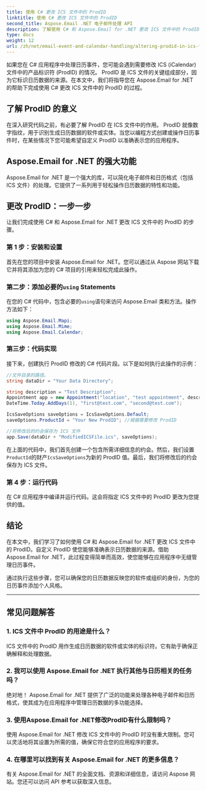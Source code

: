 ```yaml
---
title: 使用 C# 更改 ICS 文件中的 ProdID
linktitle: 使用 C# 更改 ICS 文件中的 ProdID
second_title: Aspose.Email .NET 电子邮件处理 API
description: 了解使用 C# 和 Aspose.Email for .NET 更改 ICS 文件中的 ProdID。分步指南和代码。确保数据完整性和兼容性。
type: docs
weight: 12
url: /zh/net/email-event-and-calendar-handling/altering-prodid-in-ics-files-with-csharp/
---
```


如果您在 C# 应用程序中处理日历事件，您可能会遇到需要修改 ICS (iCalendar) 文件中的产品标识符 (ProdID) 的情况。 ProdID 是 ICS 文件的关键组成部分，因为它标识日历数据的来源。在本文中，我们将指导您在 Aspose.Email for .NET 的帮助下完成使用 C# 更改 ICS 文件中的 ProdID 的过程。

## 了解 ProdID 的意义

在深入研究代码之前，有必要了解 ProdID 在 ICS 文件中的作用。 ProdID 就像数字指纹，用于识别生成日历数据的软件或实体。当您以编程方式创建或操作日历事件时，在某些情况下您可能希望自定义 ProdID 以准确表示您的应用程序。

## Aspose.Email for .NET 的强大功能

Aspose.Email for .NET 是一个强大的库，可以简化电子邮件和日历格式（包括 ICS 文件）的处理。它提供了一系列用于轻松操作日历数据的特性和功能。

## 更改 ProdID：一步一步

让我们完成使用 C# 和 Aspose.Email for .NET 更改 ICS 文件中的 ProdID 的步骤。

### 第 1 步：安装和设置

首先在您的项目中安装 Aspose.Email for .NET。您可以通过从 Aspose 网站下载它并将其添加为您的 C# 项目的引用来轻松完成此操作。

### 第二步：添加必要的`using` Statements

在您的 C# 代码中，包含必要的`using`语句来访问 Aspose.Email 类和方法。操作方法如下：

```csharp
using Aspose.Email.Mapi;
using Aspose.Email.Mime;
using Aspose.Email.Calendar;
```

### 第三步：代码实现

接下来，创建执行 ProdID 修改的 C# 代码片段。以下是如何执行此操作的示例：

```csharp
//文件目录的路径。
string dataDir = "Your Data Directory";

string description = "Test Description";
Appointment app = new Appointment("location", "test appointment", description, DateTime.Today,
DateTime.Today.AddDays(1), "first@test.com", "second@test.com");

IcsSaveOptions saveOptions = IcsSaveOptions.Default;
saveOptions.ProductId = "Your New ProdID"; //根据需要修改 ProdID

//将修改后的约会保存为 ICS 文件
app.Save(dataDir + "ModifiedICSFile.ics", saveOptions);
```

在上面的代码中，我们首先创建一个包含所需详细信息的约会。然后，我们设置`ProductId`的财产`IcsSaveOptions`为新的 ProdID 值。最后，我们将修改后的约会保存为 ICS 文件。

### 第 4 步：运行代码

在 C# 应用程序中编译并运行代码。这会将指定 ICS 文件中的 ProdID 更改为您提供的值。

## 结论

在本文中，我们学习了如何使用 C# 和 Aspose.Email for .NET 更改 ICS 文件中的 ProdID。自定义 ProdID 使您能够准确表示日历数据的来源。借助 Aspose.Email for .NET，此过程变得简单而高效，使您能够在应用程序中无缝管理日历事件。

通过执行这些步骤，您可以确保您的日历数据反映您的软件或组织的身份，为您的日历事件添加个人风格。

---

## 常见问题解答

### 1. ICS 文件中 ProdID 的用途是什么？

ICS 文件中的 ProdID 用作生成日历数据的软件或实体的标识符。它有助于确保正确解释和处理数据。

### 2. 我可以使用 Aspose.Email for .NET 执行其他与日历相关的任务吗？

绝对地！ Aspose.Email for .NET 提供了广泛的功能来处理各种电子邮件和日历格式，使其成为在应用程序中管理日历数据的多功能选择。

### 3. 使用Aspose.Email for .NET修改ProdID有什么限制吗？

使用 Aspose.Email for .NET 修改 ICS 文件中的 ProdID 时没有重大限制。您可以灵活地将其设置为所需的值，确保它符合您的应用程序的要求。

### 4. 在哪里可以找到有关 Aspose.Email for .NET 的更多信息？

有关 Aspose.Email for .NET 的全面文档、资源和详细信息，请访问 Aspose 网站。您还可以访问 API 参考以获取深入信息。